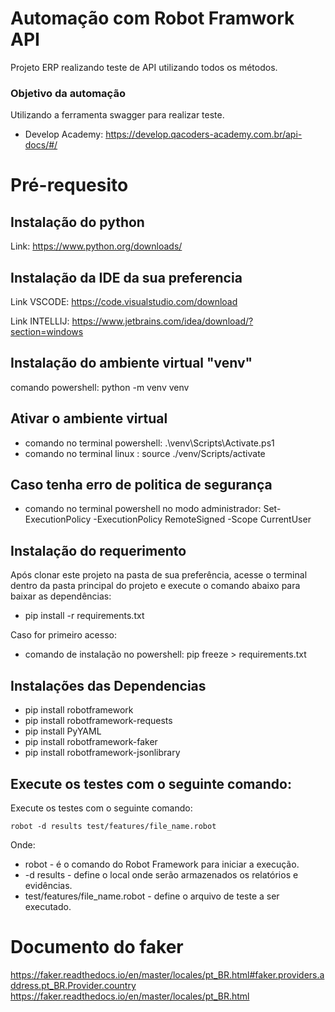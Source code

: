 # Automação com Robot Framwork API

Projeto ERP realizando teste de API utilizando todos os métodos.

### Objetivo da automação
Utilizando a ferramenta swagger para realizar teste.
- Develop Academy: https://develop.qacoders-academy.com.br/api-docs/#/
 

# Pré-requesito

## Instalação do python
Link: https://www.python.org/downloads/

## Instalação da IDE da sua preferencia
Link VSCODE: https://code.visualstudio.com/download

Link INTELLIJ: https://www.jetbrains.com/idea/download/?section=windows

## Instalação do ambiente virtual "venv"
comando powershell: python -m venv venv

## Ativar o ambiente virtual
- comando no terminal powershell: .\venv\Scripts\Activate.ps1
- comando no terminal linux : source ./venv/Scripts/activate
 
## Caso tenha erro de politica de segurança
 - comando no terminal powershell no modo administrador: Set-ExecutionPolicy -ExecutionPolicy RemoteSigned -Scope CurrentUser
 
 ## Instalação do requerimento 
 Após clonar este projeto na pasta de sua preferência, acesse o terminal dentro da pasta principal do projeto e execute o comando abaixo para baixar as dependências:

 - pip install -r requirements.txt

 Caso for primeiro acesso:
 - comando de instalação no powershell:  pip freeze > requirements.txt
 

 ## Instalações das Dependencias
 - pip install robotframework
 - pip install robotframework-requests
 - pip install PyYAML
 - pip install robotframework-faker
 -  pip install robotframework-jsonlibrary

## Execute os testes com o seguinte comando:
 Execute os testes com o seguinte comando:
```
robot -d results test/features/file_name.robot
```
Onde:
 
- robot - é o comando do Robot Framework para iniciar a execução.
- -d results - define o local onde serão armazenados os relatórios e evidências.
- test/features/file_name.robot - define o arquivo de teste a ser executado.

# Documento do faker
https://faker.readthedocs.io/en/master/locales/pt_BR.html#faker.providers.address.pt_BR.Provider.country
https://faker.readthedocs.io/en/master/locales/pt_BR.html





